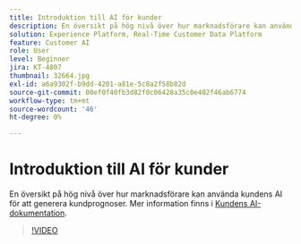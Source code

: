 ```yaml
---
title: Introduktion till AI för kunder
description: En översikt på hög nivå över hur marknadsförare kan använda kundens AI för att generera kundprognoser.
solution: Experience Platform, Real-Time Customer Data Platform
feature: Customer AI
role: User
level: Beginner
jira: KT-4807
thumbnail: 32664.jpg
exl-id: a6a9302f-b9dd-4201-a81e-5c8a2f58b82d
source-git-commit: 00ef0f40fb3d82f0c06428a35c0e402f46ab6774
workflow-type: tm+mt
source-wordcount: '46'
ht-degree: 0%

---
```


# Introduktion till AI för kunder

En översikt på hög nivå över hur marknadsförare kan använda kundens AI för att generera kundprognoser. Mer information finns i [Kundens AI-dokumentation](https://experienceleague.adobe.com/docs/experience-platform/intelligent-services/customer-ai/overview.html).

>[!VIDEO](https://video.tv.adobe.com/v/32664?learn=on)
